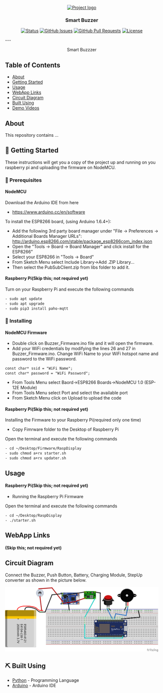<p align="center">
  <a href="" rel="noopener">
 <img width=200px height=200px src="https://i.imgur.com/6wj0hh6.jpg" alt="Project logo"></a>
</p>

<h3 align="center">Smart Buzzer</h3>

<div align="center">

[![Status](https://img.shields.io/badge/status-active-success.svg)]()
[![GitHub Issues](https://img.shields.io/github/issues/kylelobo/The-Documentation-Compendium.svg)](https://github.com/kylelobo/The-Documentation-Compendium/issues)
[![GitHub Pull Requests](https://img.shields.io/github/issues-pr/kylelobo/The-Documentation-Compendium.svg)](https://github.com/kylelobo/The-Documentation-Compendium/pulls)
[![License](https://img.shields.io/badge/license-MIT-blue.svg)](/LICENSE)

</div>
---

<p align="center"> Smart Buzzzer
    <br> 
</p>

## Table of Contents

- [About](#about)
- [Getting Started](#getting_started)
- [Usage](#usage)
- [WebApp Links](#webapp)
- [Circuit Diagram](#circuit)
- [Built Using](#built_using)
- [Demo Videos](#videos)

## About <a name = "about"></a>

This repository contains ...

## 🏁 Getting Started <a name = "getting_started"></a>

These instructions will get you a copy of the project up and running on you raspberry pi and uploading the firmware on NodeMCU.

### 🔧 Prerequisites

#### NodeMCU

Download the Arduino IDE from here
  - https://www.arduino.cc/en/software

To install the ESP8266 board, (using Arduino 1.6.4+):
  - Add the following 3rd party board manager under "File -> Preferences -> Additional Boards Manager URLs":
       http://arduino.esp8266.com/stable/package_esp8266com_index.json
  - Open the "Tools -> Board -> Board Manager" and click install for the ESP8266"
  - Select your ESP8266 in "Tools -> Board"
- From Sketch Menu select Include Library->Add .ZIP Library...
- Then select the PubSubClient.zip from libs folder to add it.

#### Raspberry Pi(Skip this; not required yet)
Turn on your Raspberry Pi and execute the following commands

```
- sudo apt update
- sudo apt upgrade
- sudo pip3 install paho-mqtt

```

### 🚀 Installing

#### NodeMCU Firmware

- Double click on Buzzer_Firmware.ino file and it will open the firmware.
- Add your WiFi credentials by modifying the lines 26 and 27 in Buzzer_Firmware.ino. Change WiFi Name to your WiFi hotspot name and password to the WiFi password.

``` 
const char* ssid = "WiFi Name";
const char* password = "WiFi Password";

```
- From Tools Menu select Baord->ESP8266 Boards->NodeMCU 1.0 (ESP-12E Module)
- From Tools Menu select Port and select the available port
- From Sketch Menu click on Upload to upload the code


#### Raspberry Pi(Skip this; not required yet)

Installing the Firmware to your Raspberry Pi(required only one time)
- Copy Fimrware folder to the Desktop of Raspberry Pi

Open the terminal and execute the following commands

```
- cd ~/Desktop/Firmware/RaspDisplay
- sudo chmod a+rx starter.sh
- sudo chmod a+rx updater.sh
```


## Usage <a name = "usage"></a>

#### Raspberry Pi(Skip this; not required yet)

- Running the Raspberry Pi Firmware

Open the terminal and execute the following commands

```
- cd ~/Desktop/RaspDisplay
- ./starter.sh
```

## WebApp Links <a name = "webapp"></a>

#### (Skip this; not required yet)

<!-- - Client App Machine 1 http://vend-frontend.production.wrapdrive.tech/#/dashboard/1
- Client App Machine 2 http://vend-frontend.production.wrapdrive.tech/#/dashboard/2
- Admin Dashboard http://vend-admin.production.wrapdrive.tech/#/ -->

## Circuit Diagram <a name = "circuit"></a>
Connect the Buzzer, Push Button, Battery, Charging Module, StepUp converter as shown in the picture below.

![circuit diagram](Circuit/Circuit_bb.png)

## ⛏️ Built Using <a name = "built_using"></a>

- [Python](https://www.python.org/) - Programming Language
- [Arduino](https://www.arduino.cc) - Arduino IDE

<!-- ## Demo Videos <a name = "videos"></a>

- Detailed Demo and instructions video: https://youtu.be/2oo2hGzqNCo
- Raspberry Pi connected to a dedicated HDMI screen: https://youtu.be/h_4XLJeSDq4 -->